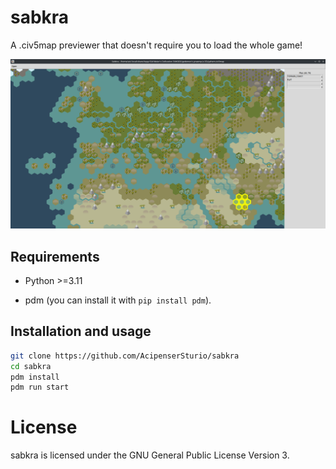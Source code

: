 # sabkra

A .civ5map previewer that doesn't require you to load the whole game!

<div align="center">
<img src="./img/screenshot.png">
</div>

## Requirements

* Python >=3.11

* pdm (you can install it with `pip install pdm`).

## Installation and usage

```bash
git clone https://github.com/AcipenserSturio/sabkra
cd sabkra
pdm install
pdm run start
```

# License

sabkra is licensed under the GNU General Public License Version 3.
